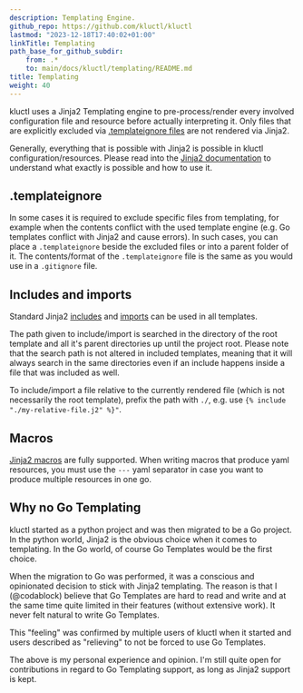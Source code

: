 ```yaml
---
description: Templating Engine.
github_repo: https://github.com/kluctl/kluctl
lastmod: "2023-12-18T17:40:02+01:00"
linkTitle: Templating
path_base_for_github_subdir:
    from: .*
    to: main/docs/kluctl/templating/README.md
title: Templating
weight: 40
---
```




kluctl uses a Jinja2 Templating engine to pre-process/render every involved configuration file and resource before
actually interpreting it. Only files that are explicitly excluded via [.templateignore files](#templateignore)
are not rendered via Jinja2.

Generally, everything that is possible with Jinja2 is possible in kluctl configuration/resources. Please
read into the [Jinja2 documentation](https://jinja.palletsprojects.com/en/3.0.x/templates/) to understand what exactly
is possible and how to use it.

## .templateignore
In some cases it is required to exclude specific files from templating, for example when the contents conflict with
the used template engine (e.g. Go templates conflict with Jinja2 and cause errors). In such cases, you can place
a `.templateignore` beside the excluded files or into a parent folder of it. The contents/format of the `.templateignore`
file is the same as you would use in a `.gitignore` file.

## Includes and imports
Standard Jinja2 [includes](https://jinja.palletsprojects.com/en/2.11.x/templates/#include) and
[imports](https://jinja.palletsprojects.com/en/2.11.x/templates/#import) can be used in all templates.

The path given to include/import is searched in the directory of the root template and all it's parent directories up
until the project root. Please note that the search path is not altered in included templates, meaning that it will
always search in the same directories even if an include happens inside a file that was included as well.

To include/import a file relative to the currently rendered file (which is not necessarily the root template), prefix
the path with `./`, e.g. use `{% include "./my-relative-file.j2" %}"`.

## Macros

[Jinja2 macros](https://jinja.palletsprojects.com/en/2.11.x/templates/#macros) are fully supported. When writing
macros that produce yaml resources, you must use the `---` yaml separator in case you want to produce multiple resources
in one go.

## Why no Go Templating

kluctl started as a python project and was then migrated to be a Go project. In the python world, Jinja2 is the obvious
choice when it comes to templating. In the Go world, of course Go Templates would be the first choice.

When the migration to Go was performed, it was a conscious and opinionated decision to stick with Jinja2 templating.
The reason is that I (@codablock) believe that Go Templates are hard to read and write and at the same time quite limited
in their features (without extensive work). It never felt natural to write Go Templates.

This "feeling" was confirmed by multiple users of kluctl when it started and users described as "relieving" to not
be forced to use Go Templates.

The above is my personal experience and opinion. I'm still quite open for contributions in regard to Go Templating
support, as long as Jinja2 support is kept.
